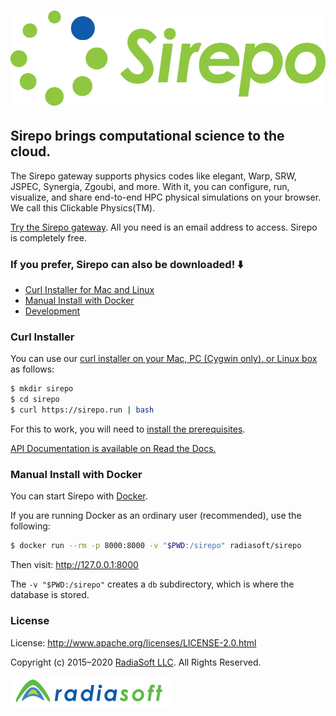 # ![Sirepo](https://github.com/radiasoft/images/blob/master/sirepo/Sirepo_logo.png)

<p align="center">

## Sirepo brings computational science to the cloud.

</p>

The Sirepo gateway supports physics codes like elegant, Warp, SRW, JSPEC, Synergia, Zgoubi, and more. With it, you can configure, run, visualize, and share end-to-end HPC physical simulations on your browser. We call this Clickable Physics(TM).

[Try the Sirepo gateway](https://www.sirepo.com). All you need is an email address to access. Sirepo is completely free.

### If you prefer, Sirepo can also be downloaded! :arrow_down:
* [Curl Installer for Mac and Linux](#curl-installer)
* [Manual Install with Docker](#manual-install-with-docker)
* [Development](https://github.com/radiasoft/sirepo/wiki/Development)

### Curl Installer

You can use our
[curl installer on your Mac, PC (Cygwin only), or Linux box](https://github.com/radiasoft/download/blob/master/README.md)
as follows:

```bash
$ mkdir sirepo
$ cd sirepo
$ curl https://sirepo.run | bash
```

For this to work, you will need to [install the prerequisites](https://github.com/radiasoft/download/blob/master/README.md#requirements).

[API Documentation is available on Read the Docs.](http://sirepo.readthedocs.org)

### Manual Install with Docker

You can start Sirepo with [Docker](https://www.docker.com/).

If you are running Docker as an ordinary user (recommended), use the following:

```bash
$ docker run --rm -p 8000:8000 -v "$PWD:/sirepo" radiasoft/sirepo
```

Then visit: http://127.0.0.1:8000

The `-v "$PWD:/sirepo"` creates a `db` subdirectory, which is where the database is stored.

### License

License: http://www.apache.org/licenses/LICENSE-2.0.html

Copyright (c) 2015–2020 [RadiaSoft LLC](http://radiasoft.net/open-source).  All Rights Reserved.

![RadiaSoft](https://github.com/radiasoft/images/blob/master/corporate/RadiaSoftLogoTransparent.png)
